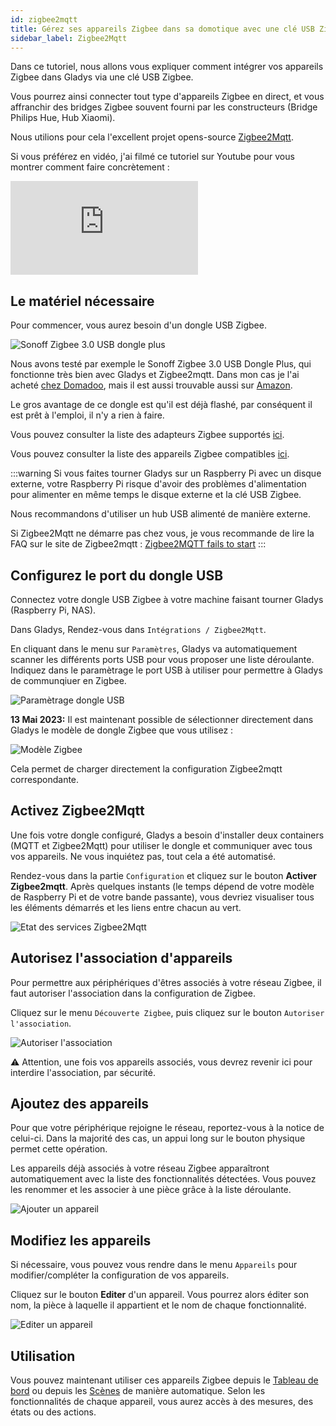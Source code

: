 ```yaml
---
id: zigbee2mqtt
title: Gérez ses appareils Zigbee dans sa domotique avec une clé USB Zigbee et Zigbee2mqtt
sidebar_label: Zigbee2Mqtt
---
```


Dans ce tutoriel, nous allons vous expliquer comment intégrer vos appareils Zigbee dans Gladys via une clé USB Zigbee.

Vous pourrez ainsi connecter tout type d'appareils Zigbee en direct, et vous affranchir des bridges Zigbee souvent fourni par les constructeurs (Bridge Philips Hue, Hub Xiaomi).

Nous utilions pour cela l'excellent projet opens-source [Zigbee2Mqtt](https://www.zigbee2mqtt.io/).

Si vous préférez en vidéo, j'ai filmé ce tutoriel sur Youtube pour vous montrer comment faire concrètement :

<div class="youtubeVideoContainerInBlog">
<iframe src="https://www.youtube.com/embed/ALW3uDB9P0s" frameborder="0" allow="accelerometer; autoplay; clipboard-write; encrypted-media; gyroscope; picture-in-picture" allowfullscreen></iframe>
</div>

## Le matériel nécessaire

Pour commencer, vous aurez besoin d'un dongle USB Zigbee.

![Sonoff Zigbee 3.0 USB dongle plus](../../../../../static/img/docs/fr/configuration/zigbee2mqtt/zigbee-raspberry-pi-usb-sonoff.jpg)

Nous avons testé par exemple le Sonoff Zigbee 3.0 USB Dongle Plus, qui fonctionne très bien avec Gladys et Zigbee2mqtt. Dans mon cas je l'ai acheté [chez Domadoo](https://www.domadoo.fr/fr/interface-domotique/5976-sonoff-cle-usb-zigbee-30-antenne-externe-20dbm-compatible-zha-zigbee2mqtt.html?domid=17), mais il est aussi trouvable aussi sur [Amazon](https://amzn.to/3FpIlcZ).

Le gros avantage de ce dongle est qu'il est déjà flashé, par conséquent il est prêt à l'emploi, il n'y a rien à faire.

Vous pouvez consulter la liste des adapteurs Zigbee supportés [ici](https://www.zigbee2mqtt.io/guide/adapters/#recommended).

Vous pouvez consulter la liste des appareils Zigbee compatibles [ici](https://www.zigbee2mqtt.io/supported-devices/).

:::warning
Si vous faites tourner Gladys sur un Raspberry Pi avec un disque externe, votre Raspberry Pi risque d'avoir des problèmes d'alimentation pour alimenter en même temps le disque externe et la clé USB Zigbee.

Nous recommandons d'utiliser un hub USB alimenté de manière externe.

Si Zigbee2Mqtt ne démarre pas chez vous, je vous recommande de lire la FAQ sur le site de Zigbee2mqtt : [Zigbee2MQTT fails to start](https://www.zigbee2mqtt.io/guide/installation/20_zigbee2mqtt-fails-to-start.html)
:::

## Configurez le port du dongle USB

Connectez votre dongle USB Zigbee à votre machine faisant tourner Gladys (Raspberry Pi, NAS).

Dans Gladys, Rendez-vous dans `Intégrations / Zigbee2Mqtt`.

En cliquant dans le menu sur `Paramètres`, Gladys va automatiquement scanner les différents ports USB pour vous proposer une liste déroulante. Indiquez dans le paramètrage le port USB à utiliser pour permettre à Gladys de communqiuer en Zigbee.

![Paramètrage dongle USB](../../../../../static/img/docs/fr/configuration/zigbee2mqtt/z2m_parametrage_dongle_usb_fr.png)

**13 Mai 2023:** Il est maintenant possible de sélectionner directement dans Gladys le modèle de dongle Zigbee que vous utilisez :

![Modèle Zigbee](../../../../../static/img/docs/fr/configuration/zigbee2mqtt/zigbee-model.jpg)

Cela permet de charger directement la configuration Zigbee2mqtt correspondante.

## Activez Zigbee2Mqtt

Une fois votre dongle configuré, Gladys a besoin d'installer deux containers (MQTT et Zigbee2Mqtt) pour utiliser le dongle et communiquer avec tous vos appareils. Ne vous inquiétez pas, tout cela a été automatisé.

Rendez-vous dans la partie `Configuration` et cliquez sur le bouton **Activer Zigbee2mqtt**. Après quelques instants (le temps dépend de votre modèle de Raspberry Pi et de votre bande passante), vous devriez visualiser tous les éléments démarrés et les liens entre chacun au vert.

![Etat des services Zigbee2Mqtt](../../../../../static/img/docs/fr/configuration/zigbee2mqtt/z2m_etat_services_fr.png)

## Autorisez l'association d'appareils

Pour permettre aux périphériques d'êtres associés à votre réseau Zigbee, il faut autoriser l'association dans la configuration de Zigbee.

Cliquez sur le menu `Découverte Zigbee`, puis cliquez sur le bouton `Autoriser l'association`.

![Autoriser l'association](../../../../../static/img/docs/fr/configuration/zigbee2mqtt/z2m_autoriser_association_fr.png)

:warning: Attention, une fois vos appareils associés, vous devrez revenir ici pour interdire l'association, par sécurité.

## Ajoutez des appareils

Pour que votre périphérique rejoigne le réseau, reportez-vous à la notice de celui-ci. Dans la majorité des cas, un appui long sur le bouton physique permet cette opération.

Les appareils déjà associés à votre réseau Zigbee apparaîtront automatiquement avec la liste des fonctionnalités détectées. Vous pouvez les renommer et les associer à une pièce grâce à la liste déroulante.

![Ajouter un appareil](../../../../../static/img/docs/fr/configuration/zigbee2mqtt/z2m_ajouter_appareil_fr.png)

## Modifiez les appareils

Si nécessaire, vous pouvez vous rendre dans le menu `Appareils` pour modifier/compléter la configuration de vos appareils.

Cliquez sur le bouton **Editer** d'un appareil. Vous pourrez alors éditer son nom, la pièce à laquelle il appartient et le nom de chaque fonctionnalité.

![Editer un appareil](../../../../../static/img/docs/fr/configuration/zigbee2mqtt/z2m_editer_appareil_fr.png)

## Utilisation

Vous pouvez maintenant utiliser ces appareils Zigbee depuis le [Tableau de bord](../dashboard/devices-in-room.md) ou depuis les [Scènes](../scenes/intro.md) de manière automatique. Selon les fonctionnalités de chaque appareil, vous aurez accès à des mesures, des états ou des actions.
